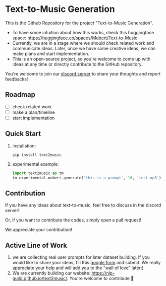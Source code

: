 # Text-to-Music Generation
This is the Github Repository for the project "Text-to-Music Generation".

- To have some intuition about how this works, check this huggingface space: https://huggingface.co/spaces/Mubert/Text-to-Music
- Currently, we are in a stage where we should check related work and communicate ideas. Later, once we have some creative ideas, we can make plans and start implementation.
- This is an open-source project, so you're welcome to come up with ideas at any time or directly contribute to the GitHub repository.

You're welcome to join our [discord server](https://discord.gg/GbpJrQuNdg) to share your thoughts and report feedbacks!


## Roadmap
- [ ] check related work
- [ ] make a plan/timeline
- [ ] start implementation

## Quick Start
1. installation: 
      ```
      pip install text2music
      ```
2. experimental example:
      ```python
      import text2music as tm
      tm.experimental.mubert_generate('this is a prompt', 10, 'test.mp3')
      ```



## Contribution
If you have any ideas about text-to-music, feel free to discuss in the discord server!

Or, if you want to contribute the codes, simply open a pull request!

We appreciate your contribution!

## Active Line of Work
1. we are collecting real user prompts for later dataset building. If you would like to share your ideas, fill this [google form](https://forms.gle/Fmp8aSU3f6ThmeaT9) and submit. We really appreciate your help and will add you to the "wall of love" later:)
2. We are currently building our website: https://nlp-guild.github.io/text2music/. You're welcome to contribute 🙂




